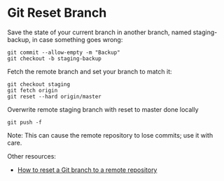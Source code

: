 # Git Reset Branch

Save the state of your current branch in another branch, named staging-backup, in case something goes wrong:

```
git commit --allow-empty -m "Backup"
git checkout -b staging-backup
```

Fetch the remote branch and set your branch to match it:

```
git checkout staging
git fetch origin
git reset --hard origin/master
```

Overwrite remote staging branch with reset to master done locally

```
git push -f
```

Note: This can cause the remote repository to lose commits; use it with care.

Other resources:
 - [How to reset a Git branch to a remote repository](https://www.educative.io/edpresso/how-to-reset-a-git-branch-to-a-remote-repository)
